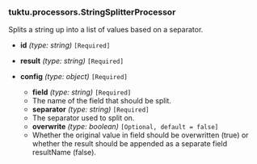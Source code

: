 ### tuktu.processors.StringSplitterProcessor
Splits a string up into a list of values based on a separator.

  * **id** *(type: string)* `[Required]`

  * **result** *(type: string)* `[Required]`

  * **config** *(type: object)* `[Required]`

    * **field** *(type: string)* `[Required]`
    - The name of the field that should be split.

    * **separator** *(type: string)* `[Required]`
    - The separator used to split on.

    * **overwrite** *(type: boolean)* `[Optional, default = false]`
    - Whether the original value in field should be overwritten (true) or whether the result should be appended as a separate field resultName (false).

